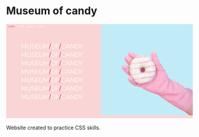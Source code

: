 # Museum of candy

<p align="center">
  <img src="screenshot.png">
</p>

Website created to practice CSS skills.
